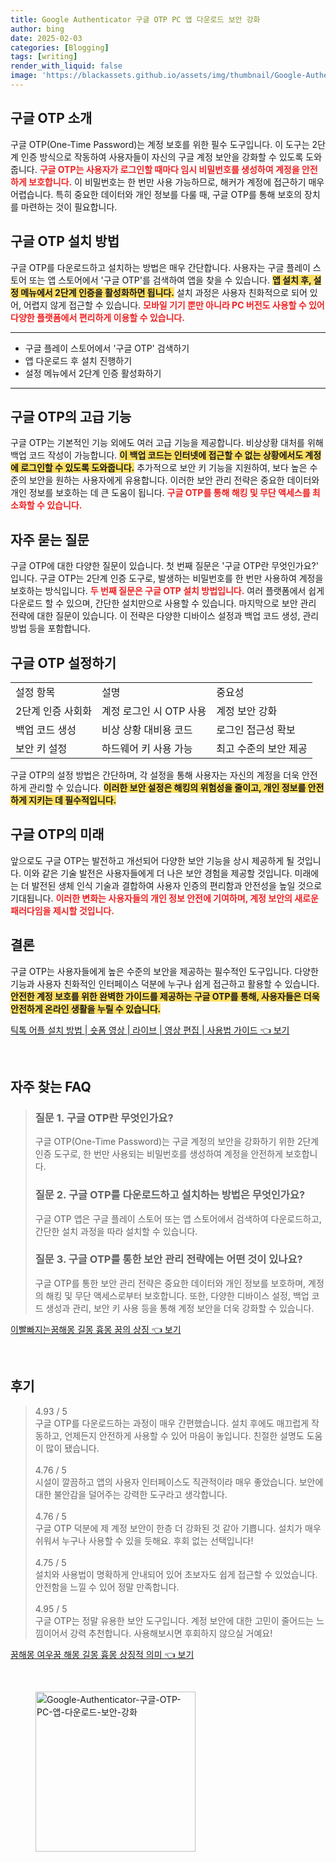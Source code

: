 ```yaml
---
title: Google Authenticator 구글 OTP PC 앱 다운로드 보안 강화
author: bing
date: 2025-02-03
categories: [Blogging]
tags: [writing]
render_with_liquid: false
image: 'https://blackassets.github.io/assets/img/thumbnail/Google-Authenticator-구글-OTP-PC-앱-다운로드-보안-강화.webp'
---
```



<h2 id='구글_OTP_소개'>구글 OTP 소개</h2>

<p>구글 OTP(One-Time Password)는 계정 보호를 위한 필수 도구입니다. 이 도구는 2단계 인증 방식으로 작동하여 사용자들이 자신의 구글 계정 보안을 강화할 수 있도록 도와줍니다. <b><span style="color: #ee2323;">구글 OTP는 사용자가 로그인할 때마다 임시 비밀번호를 생성하여 계정을 안전하게 보호합니다.</span></b> 이 비밀번호는 한 번만 사용 가능하므로, 해커가 계정에 접근하기 매우 어렵습니다. 특히 중요한 데이터와 개인 정보를 다룰 때, 구글 OTP를 통해 보호의 장치를 마련하는 것이 필요합니다.</p>

<h2 id='구글_OTP_설치_방법'>구글 OTP 설치 방법</h2>

<p>구글 OTP를 다운로드하고 설치하는 방법은 매우 간단합니다. 사용자는 구글 플레이 스토어 또는 앱 스토어에서 '구글 OTP'를 검색하여 앱을 찾을 수 있습니다. <b><span style="background-color: #ffe066;">앱 설치 후, 설정 메뉴에서 2단계 인증을 활성화하면 됩니다.</span></b> 설치 과정은 사용자 친화적으로 되어 있어, 어렵지 않게 접근할 수 있습니다. <b><span style="color: #ee2323;">모바일 기기 뿐만 아니라 PC 버전도 사용할 수 있어 다양한 플랫폼에서 편리하게 이용할 수 있습니다.</span></b></p>

<hr />

<ul>
    <li>구글 플레이 스토어에서 '구글 OTP' 검색하기</li>
    <li>앱 다운로드 후 설치 진행하기</li>
    <li>설정 메뉴에서 2단계 인증 활성화하기</li>
</ul>

<hr />

<h2 id='구글_OTP의_고급_기능'>구글 OTP의 고급 기능</h2>

<p>구글 OTP는 기본적인 기능 외에도 여러 고급 기능을 제공합니다. 비상상황 대처를 위해 백업 코드 작성이 가능합니다. <b><span style="background-color: #ffe066;">이 백업 코드는 인터넷에 접근할 수 없는 상황에서도 계정에 로그인할 수 있도록 도와줍니다.</span></b> 추가적으로 보안 키 기능을 지원하여, 보다 높은 수준의 보안을 원하는 사용자에게 유용합니다. 이러한 보안 관리 전략은 중요한 데이터와 개인 정보를 보호하는 데 큰 도움이 됩니다. <b><span style="color: #ee2323;">구글 OTP를 통해 해킹 및 무단 액세스를 최소화할 수 있습니다.</span></b></p>

<h2 id='자주_묻는_질문'>자주 묻는 질문</h2>

<p>구글 OTP에 대한 다양한 질문이 있습니다. 첫 번째 질문은 '구글 OTP란 무엇인가요?' 입니다. 구글 OTP는 2단계 인증 도구로, 발생하는 비밀번호를 한 번만 사용하여 계정을 보호하는 방식입니다. <b><span style="color: #ee2323;">두 번째 질문은 구글 OTP 설치 방법입니다.</span></b> 여러 플랫폼에서 쉽게 다운로드 할 수 있으며, 간단한 설치만으로 사용할 수 있습니다. 마지막으로 보안 관리 전략에 대한 질문이 있습니다. 이 전략은 다양한 디바이스 설정과 백업 코드 생성, 관리 방법 등을 포함합니다.</p>

<h2 id='구글_OTP_설정'>구글 OTP 설정하기</h2>

<table>
    <tr>
        <td>설정 항목</td>
        <td>설명</td>
        <td>중요성</td>
    </tr>
    <tr>
        <td>2단계 인증 사회화</td>
        <td>계정 로그인 시 OTP 사용</td>
        <td>계정 보안 강화</td>
    </tr>
    <tr>
        <td>백업 코드 생성</td>
        <td>비상 상황 대비용 코드</td>
        <td>로그인 접근성 확보</td>
    </tr>
    <tr>
        <td>보안 키 설정</td>
        <td>하드웨어 키 사용 가능</td>
        <td>최고 수준의 보안 제공</td>
    </tr>
</table>

<p>구글 OTP의 설정 방법은 간단하며, 각 설정을 통해 사용자는 자신의 계정을 더욱 안전하게 관리할 수 있습니다. <b><span style="background-color: #ffe066;">이러한 보안 설정은 해킹의 위험성을 줄이고, 개인 정보를 안전하게 지키는 데 필수적입니다.</span></b></p>

<h2 id='구글_OTP의_미래'>구글 OTP의 미래</h2>

<p>앞으로도 구글 OTP는 발전하고 개선되어 다양한 보안 기능을 상시 제공하게 될 것입니다. 이와 같은 기술 발전은 사용자들에게 더 나은 보안 경험을 제공할 것입니다. 미래에는 더 발전된 생체 인식 기술과 결합하여 사용자 인증의 편리함과 안전성을 높일 것으로 기대됩니다. <b><span style="color: #ee2323;">이러한 변화는 사용자들의 개인 정보 안전에 기여하며, 계정 보안의 새로운 패러다임을 제시할 것입니다.</span></b></p>

<h2 id='결론'>결론</h2>

<p>구글 OTP는 사용자들에게 높은 수준의 보안을 제공하는 필수적인 도구입니다. 다양한 기능과 사용자 친화적인 인터페이스 덕분에 누구나 쉽게 접근하고 활용할 수 있습니다. <b><span style="background-color: #ffe066;">안전한 계정 보호를 위한 완벽한 가이드를 제공하는 구글 OTP를 통해, 사용자들은 더욱 안전하게 온라인 생활을 누릴 수 있습니다.</span></b></p>


<p><a class="click-button" title="틱톡 어플 설치 방법 | 숏폼 영상 | 라이브 | 영상 편집 | 사용법 가이드" href="https://blackassets.github.io/posts/%ED%8B%B1%ED%86%A1-%EC%96%B4%ED%94%8C-%EC%84%A4%EC%B9%98-%EB%B0%A9%EB%B2%95-%EC%88%8F%ED%8F%BC-%EC%98%81%EC%83%81-%EB%9D%BC%EC%9D%B4%EB%B8%8C-%EC%98%81%EC%83%81-%ED%8E%B8%EC%A7%91-%EC%82%AC%EC%9A%A9%EB%B2%95-%EA%B0%80%EC%9D%B4%EB%93%9C/" rel="dofollow">틱톡 어플 설치 방법 | 숏폼 영상 | 라이브 | 영상 편집 | 사용법 가이드 👈 보기</a></p><br>
<h2 id='자주_찾는_FAQ'>자주 찾는 FAQ</h2>
<div itemscope="" itemtype="https://schema.org/FAQPage"> 
<blockquote> 
<div itemscope="" itemprop="mainEntity" itemtype="https://schema.org/Question"> 
<h3 itemprop="name">질문 1. 구글 OTP란 무엇인가요?</h3> 
<div itemscope="" itemprop="acceptedAnswer" itemtype="https://schema.org/Answer"> 
<span itemprop="text"> 
<p>구글 OTP(One-Time Password)는 구글 계정의 보안을 강화하기 위한 2단계 인증 도구로, 한 번만 사용되는 비밀번호를 생성하여 계정을 안전하게 보호합니다.</p> 
</span> 
</div> 
</div> 

<div itemscope="" itemprop="mainEntity" itemtype="https://schema.org/Question"> 
<h3 itemprop="name">질문 2. 구글 OTP를 다운로드하고 설치하는 방법은 무엇인가요?</h3> 
<div itemscope="" itemprop="acceptedAnswer" itemtype="https://schema.org/Answer"> 
<span itemprop="text"> 
<p>구글 OTP 앱은 구글 플레이 스토어 또는 앱 스토어에서 검색하여 다운로드하고, 간단한 설치 과정을 따라 설치할 수 있습니다.</p> 
</span> 
</div> 
</div> 

<div itemscope="" itemprop="mainEntity" itemtype="https://schema.org/Question"> 
<h3 itemprop="name">질문 3. 구글 OTP를 통한 보안 관리 전략에는 어떤 것이 있나요?</h3> 
<div itemscope="" itemprop="acceptedAnswer" itemtype="https://schema.org/Answer"> 
<span itemprop="text"> 
<p>구글 OTP를 통한 보안 관리 전략은 중요한 데이터와 개인 정보를 보호하며, 계정의 해킹 및 무단 액세스로부터 보호합니다. 또한, 다양한 디바이스 설정, 백업 코드 생성과 관리, 보안 키 사용 등을 통해 계정 보안을 더욱 강화할 수 있습니다.</p> 
</span> 
</div> 
</div> 
</blockquote> 
</div>
<p><a class="click-button" title="이빨빠지는꿈해몽 길몽 흉몽 꿈의 상징" href="https://blackassets.github.io/posts/%EC%9D%B4%EB%B9%A8%EB%B9%A0%EC%A7%80%EB%8A%94%EA%BF%88%ED%95%B4%EB%AA%BD-%EA%B8%B8%EB%AA%BD-%ED%9D%89%EB%AA%BD-%EA%BF%88%EC%9D%98-%EC%83%81%EC%A7%95/" rel="dofollow">이빨빠지는꿈해몽 길몽 흉몽 꿈의 상징 👈 보기</a></p><br>
<h2 id='후기'>후기</h2>
<div itemscope itemtype="https://schema.org/Product">
  <blockquote>
  <div itemprop="review" itemscope itemtype="https://schema.org/Review">
      <div itemprop="reviewRating" itemscope itemtype="https://schema.org/Rating"> <span itemprop="ratingValue">4.93</span> / <span itemprop="bestRating">5</span> </div>
      <span itemprop="reviewBody">구글 OTP를 다운로드하는 과정이 매우 간편했습니다. 설치 후에도 매끄럽게 작동하고, 언제든지 안전하게 사용할 수 있어 마음이 놓입니다. 친절한 설명도 도움이 많이 됐습니다.</span>
  </div>
  <br>
  <div itemprop="review" itemscope itemtype="https://schema.org/Review">
      <div itemprop="reviewRating" itemscope itemtype="https://schema.org/Rating"> <span itemprop="ratingValue">4.76</span> / <span itemprop="bestRating">5</span> </div>
      <span itemprop="reviewBody">시설이 깔끔하고 앱의 사용자 인터페이스도 직관적이라 매우 좋았습니다. 보안에 대한 불안감을 덜어주는 강력한 도구라고 생각합니다.</span>
  </div>
  <br>
  <div itemprop="review" itemscope itemtype="https://schema.org/Review">
      <div itemprop="reviewRating" itemscope itemtype="https://schema.org/Rating"> <span itemprop="ratingValue">4.76</span> / <span itemprop="bestRating">5</span> </div>
      <span itemprop="reviewBody">구글 OTP 덕분에 제 계정 보안이 한층 더 강화된 것 같아 기쁩니다. 설치가 매우 쉬워서 누구나 사용할 수 있을 듯해요. 후회 없는 선택입니다!</span>
  </div>
  <br>
  <div itemprop="review" itemscope itemtype="https://schema.org/Review">
      <div itemprop="reviewRating" itemscope itemtype="https://schema.org/Rating"> <span itemprop="ratingValue">4.75</span> / <span itemprop="bestRating">5</span> </div>
      <span itemprop="reviewBody">설치와 사용법이 명확하게 안내되어 있어 초보자도 쉽게 접근할 수 있었습니다. 안전함을 느낄 수 있어 정말 만족합니다.</span>
  </div>
  <br>
  <div itemprop="review" itemscope itemtype="https://schema.org/Review">
      <div itemprop="reviewRating" itemscope itemtype="https://schema.org/Rating"> <span itemprop="ratingValue">4.95</span> / <span itemprop="bestRating">5</span> </div>
      <span itemprop="reviewBody">구글 OTP는 정말 유용한 보안 도구입니다. 계정 보안에 대한 고민이 줄어드는 느낌이어서 강력 추천합니다. 사용해보시면 후회하지 않으실 거예요!</span>
  </div>
  </blockquote>
</div>
<p><a class="click-button" title="꿈해몽 여우꿈 해몽 길몽 흉몽 상징적 의미" href="https://blackassets.github.io/posts/%EA%BF%88%ED%95%B4%EB%AA%BD-%EC%97%AC%EC%9A%B0%EA%BF%88-%ED%95%B4%EB%AA%BD-%EA%B8%B8%EB%AA%BD-%ED%9D%89%EB%AA%BD-%EC%83%81%EC%A7%95%EC%A0%81-%EC%9D%98%EB%AF%B8/" rel="dofollow">꿈해몽 여우꿈 해몽 길몽 흉몽 상징적 의미 👈 보기</a></p><br>
<figure class="image"><img src="https://blackassets.github.io/assets/img/thumbnail/Google-Authenticator-구글-OTP-PC-앱-다운로드-보안-강화.webp" alt="Google-Authenticator-구글-OTP-PC-앱-다운로드-보안-강화" width="256" height="256"></figure>
